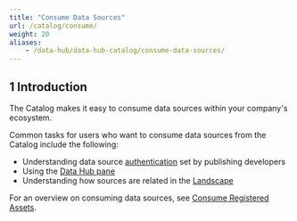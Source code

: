```yaml
---
title: "Consume Data Sources"
url: /catalog/consume/
weight: 20
aliases:
    - /data-hub/data-hub-catalog/consume-data-sources/
---
```


## 1 Introduction

The Catalog makes it easy to consume data sources within your company's ecosystem.

Common tasks for users who want to consume data sources from the Catalog include the following:

* Understanding data source [authentication](/catalog/register/register-data/#authentication) set by publishing developers
* Using the [Data Hub pane](/refguide/data-hub-pane/)
* Understanding how sources are related in the [Landscape](/data-hub/data-hub-landscape/)

For an overview on consuming data sources, see [Consume Registered Assets](/catalog/consume/). 
